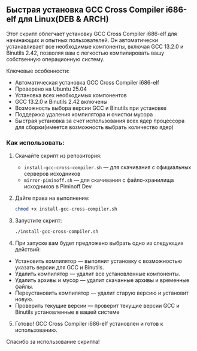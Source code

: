 ## Быстрая установка GCC Cross Compiler i686-elf для Linux(DEB & ARCH)

Этот скрипт облегчает установку GCC Cross Compiler i686-elf для начинающих и опытных пользователей. Он автоматически устанавливает все необходимые компоненты, включая GCC 13.2.0 и Binutils 2.42, позволяя вам с легкостью компилировать вашу собственную операционную систему.

Ключевые особенности:
- Автоматическая установка GCC Cross Compiler i686-elf
- Проверено на Ubuntu 25.04
- Установка всех необходимых компонентов
- GCC 13.2.0 и Binutils 2.42 включены
- Возможность выбора версии GCC и Binutils при установке
- Поддержка удаления компилятора и очистки мусора
- Быстрая установка за счет использования всех ядер процессора для сборки(имеется возможность выбрать количество ядер)

### Как использовать:

1. Скачайте скрипт из репозитория:
   - `install-gcc-cross-compiler.sh` — для скачивания с официальных серверов исходников
   - `mirror-piminoff.sh` — для скачивания с файло-хранилища исходников в Piminoff Dev

2. Дайте права на выполнение:
   ```bash
   chmod +x install-gcc-cross-compiler.sh
3. Запустите скрипт:
   ```bash
   ./install-gcc-cross-compiler.sh
4. При запуске вам будет предложено выбрать одно из следующих действий:

- Установить компилятор — выполнит установку с возможностью указать версии для GCC и Binutils.
- Удалить компилятор — удалит все установленные компоненты.
- Удалить архивы и мусор — удалит скачанные архивы и временные файлы.
- Переустановить компилятор — удалит старую версию и установит новую.
- Проверить текущие версии — проверит текущие версии GCC и Binutils установленные в вашей системе

5. Готово! GCC Cross Compiler i686-elf установлен и готов к использованию.

Спасибо за использование скрипта! 

